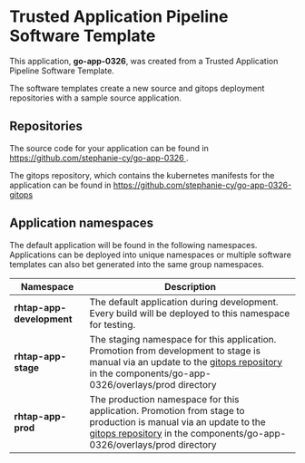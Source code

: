 # Trusted Application Pipeline Software Template

This application, **go-app-0326**, was created from a Trusted Application Pipeline Software Template.

The software templates create a new source and gitops deployment repositories with a sample source application. 

## Repositories

The source code for your application can be found in [https://github.com/stephanie-cy/go-app-0326 ](https://github.com/stephanie-cy/go-app-0326 ).
 
The gitops repository, which contains the kubernetes manifests for the application can be found in 
[https://github.com/stephanie-cy/go-app-0326-gitops ](https://github.com/stephanie-cy/go-app-0326-gitops ) 

## Application namespaces 

The default application will be found in the following namespaces. Applications can be deployed into unique namespaces or multiple software templates can also bet generated into the same group namespaces.  

|  Namespace   |  Description   |  
| -------- | -------- |   
| **rhtap-app-development** | The default application during development. Every build will be deployed to this namespace for testing. | 
| **rhtap-app-stage** | The staging namespace for this application. Promotion from development to stage is manual via an update to the [gitops repository](https://github.com/stephanie-cy/go-app-0326-gitops ) in the components/go-app-0326/overlays/prod directory |  
| **rhtap-app-prod** | The production namespace for this application. Promotion from stage to production is manual via an update to the [gitops repository](https://github.com/stephanie-cy/go-app-0326-gitops ) in the components/go-app-0326/overlays/prod directory | 